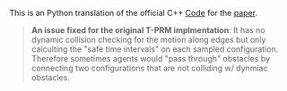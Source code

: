 This is an Python translation of the official C++ [Code](https://github.com/VIS4ROB-lab/t_prm) for the [paper](https://ieeexplore.ieee.org/iel7/9981026/9981028/09981739.pdf).

> **An issue fixed for the original T-PRM implmentation**: It has no dynamic collision checking for the motion along edges but only calculting the "safe time intervals" on each sampled configuration.
Therefore sometimes agents would "pass through" obstacles by connecting two configurations that are not colliding w/ dynmiac obstacles.


